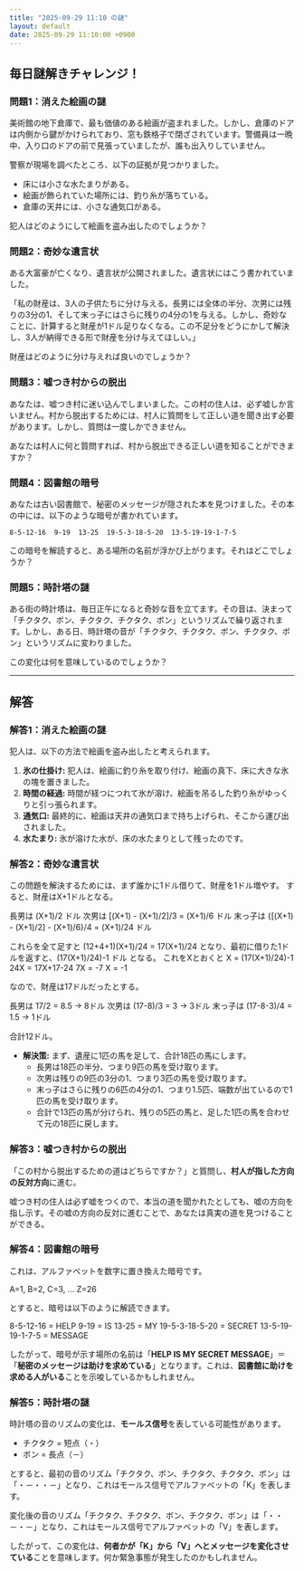 ```yaml
---
title: "2025-09-29 11:10 の謎"
layout: default
date: 2025-09-29 11:10:00 +0900
---
```

## 毎日謎解きチャレンジ！

### 問題1：消えた絵画の謎

美術館の地下倉庫で、最も価値のある絵画が盗まれました。しかし、倉庫のドアは内側から鍵がかけられており、窓も鉄格子で閉ざされています。警備員は一晩中、入り口のドアの前で見張っていましたが、誰も出入りしていません。

警察が現場を調べたところ、以下の証拠が見つかりました。

*   床には小さな水たまりがある。
*   絵画が飾られていた場所には、釣り糸が落ちている。
*   倉庫の天井には、小さな通気口がある。

犯人はどのようにして絵画を盗み出したのでしょうか？

### 問題2：奇妙な遺言状

ある大富豪が亡くなり、遺言状が公開されました。遺言状にはこう書かれていました。

「私の財産は、3人の子供たちに分け与える。長男には全体の半分、次男には残りの3分の1、そして末っ子にはさらに残りの4分の1を与える。しかし、奇妙なことに、計算すると財産が1ドル足りなくなる。この不足分をどうにかして解決し、3人が納得できる形で財産を分け与えてほしい。」

財産はどのように分け与えれば良いのでしょうか？

### 問題3：嘘つき村からの脱出

あなたは、嘘つき村に迷い込んでしまいました。この村の住人は、必ず嘘しか言いません。村から脱出するためには、村人に質問をして正しい道を聞き出す必要があります。しかし、質問は一度しかできません。

あなたは村人に何と質問すれば、村から脱出できる正しい道を知ることができますか？

### 問題4：図書館の暗号

あなたは古い図書館で、秘密のメッセージが隠された本を見つけました。その本の中には、以下のような暗号が書かれています。

```
8-5-12-16  9-19  13-25  19-5-3-18-5-20  13-5-19-19-1-7-5
```

この暗号を解読すると、ある場所の名前が浮かび上がります。それはどこでしょうか？

### 問題5：時計塔の謎

ある街の時計塔は、毎日正午になると奇妙な音を立てます。その音は、決まって「チクタク、ボン、チクタク、チクタク、ボン」というリズムで繰り返されます。しかし、ある日、時計塔の音が「チクタク、チクタク、ボン、チクタク、ボン」というリズムに変わりました。

この変化は何を意味しているのでしょうか？

---

## 解答

### 解答1：消えた絵画の謎

犯人は、以下の方法で絵画を盗み出したと考えられます。

1.  **氷の仕掛け:** 犯人は、絵画に釣り糸を取り付け、絵画の真下、床に大きな氷の塊を置きました。
2.  **時間の経過:** 時間が経つにつれて氷が溶け、絵画を吊るした釣り糸がゆっくりと引っ張られます。
3.  **通気口:** 最終的に、絵画は天井の通気口まで持ち上げられ、そこから運び出されました。
4.  **水たまり:** 氷が溶けた水が、床の水たまりとして残ったのです。

### 解答2：奇妙な遺言状

この問題を解決するためには、まず誰かに1ドル借りて、財産を1ドル増やす。
すると、財産はX+1ドルとなる。

長男は (X+1)/2 ドル
次男は [(X+1) - (X+1)/2]/3 = (X+1)/6 ドル
末っ子は {[(X+1) - (X+1)/2] - (X+1)/6}/4 = (X+1)/24 ドル

これらを全て足すと (12+4+1)(X+1)/24 = 17(X+1)/24 となり、最初に借りた1ドルを返すと、(17(X+1)/24)-1 ドル となる。
これをXとおくと
X = (17(X+1)/24)-1
24X = 17X+17-24
7X = -7
X = -1

なので、財産は17ドルだったとする。

長男は 17/2 = 8.5 → 8ドル
次男は (17-8)/3 = 3 → 3ドル
末っ子は (17-8-3)/4 = 1.5 → 1ドル

合計12ドル。

* **解決策:** まず、遺産に1匹の馬を足して、合計18匹の馬にします。
    *   長男は18匹の半分、つまり9匹の馬を受け取ります。
    *   次男は残りの9匹の3分の1、つまり3匹の馬を受け取ります。
    *   末っ子はさらに残りの6匹の4分の1、つまり1.5匹、端数が出ているので1匹の馬を受け取ります。
    *   合計で13匹の馬が分けられ、残りの5匹の馬と、足した1匹の馬を合わせて元の18匹に戻します。

### 解答3：嘘つき村からの脱出

「この村から脱出するための道はどちらですか？」と質問し、**村人が指した方向の反対方向**に進む。

嘘つき村の住人は必ず嘘をつくので、本当の道を聞かれたとしても、嘘の方向を指し示す。その嘘の方向の反対に進むことで、あなたは真実の道を見つけることができる。

### 解答4：図書館の暗号

これは、アルファベットを数字に置き換えた暗号です。

A=1, B=2, C=3, ... Z=26

とすると、暗号は以下のように解読できます。

8-5-12-16 = HELP
9-19 = IS
13-25 = MY
19-5-3-18-5-20 = SECRET
13-5-19-19-1-7-5 = MESSAGE

したがって、暗号が示す場所の名前は「**HELP IS MY SECRET MESSAGE**」＝「**秘密のメッセージは助けを求めている**」となります。これは、**図書館に助けを求める人がいる**ことを示唆しているかもしれません。

### 解答5：時計塔の謎

時計塔の音のリズムの変化は、**モールス信号**を表している可能性があります。

*   チクタク = 短点（・）
*   ボン = 長点（－）

とすると、最初の音のリズム「チクタク、ボン、チクタク、チクタク、ボン」は「・－・・－」となり、これはモールス信号でアルファベットの「K」を表します。

変化後の音のリズム「チクタク、チクタク、ボン、チクタク、ボン」は「・・－・－」となり、これはモールス信号でアルファベットの「V」を表します。

したがって、この変化は、**何者かが「K」から「V」へとメッセージを変化させている**ことを意味します。何か緊急事態が発生したのかもしれません。
